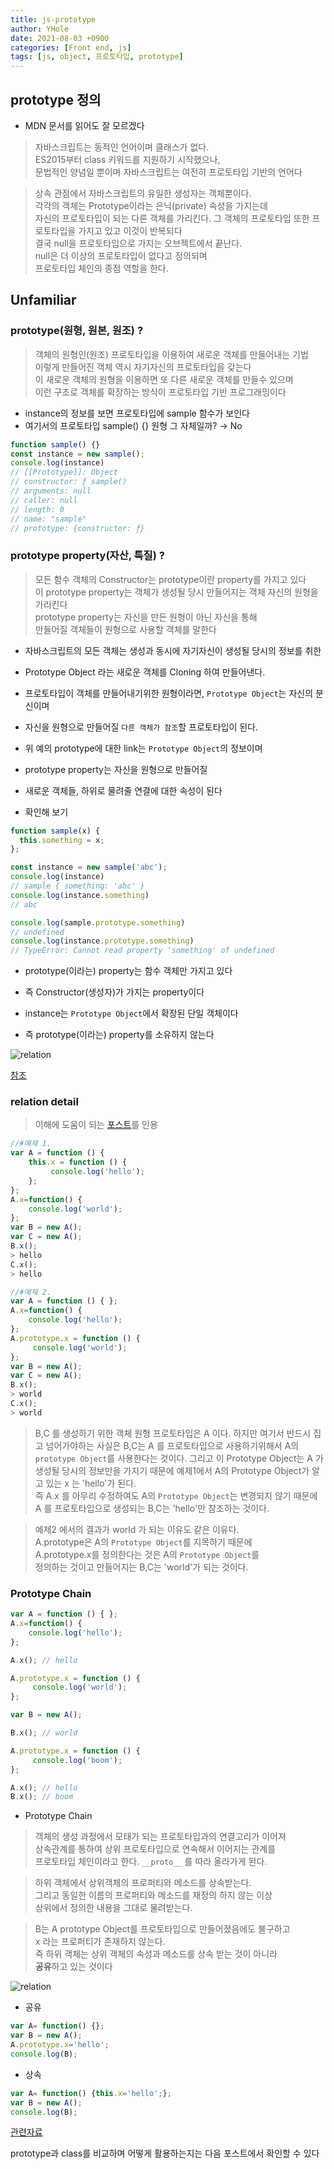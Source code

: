 ```yaml
---
title: js-prototype
author: YHole
date: 2021-08-03 +0900
categories: [Front end, js]
tags: [js, object, 프로토타입, prototype]
---
```


## prototype 정의

- MDN 문서를 읽어도 잘 모르겠다

> 자바스크립트는 동적인 언어이며 클래스가 없다.  
> ES2015부터 class 키워드를 지원하기 시작했으나,  
> 문법적인 양념일 뿐이며 자바스크립트는 여전히 프로토타입 기반의 언어다

> 상속 관점에서 자바스크립트의 유일한 생성자는 객체뿐이다.  
> 각각의 객체는 Prototype이라는 은닉(private) 속성을 가지는데  
> 자신의 프로토타입이 되는 다른 객체를 가리킨다.
> 그 객체의 프로토타입 또한 프로토타입을 가지고 있고 이것이 반복되다  
> 결국 null을 프로토타입으로 가지는 오브젝트에서 끝난다.  
> null은 더 이상의 프로토타입이 없다고 정의되며  
> 프로토타입 체인의 종점 역할을 한다.


## Unfamiliar

### prototype(원형, 원본, 원조) ?

> 객체의 원형인(원조) 프로토타입을 이용하여 새로운 객체를 만들어내는 기법  
> 이렇게 만들어진 객체 역시 자기자신의 프로토타입을 갖는다  
> 이 새로운 객체의 원형을 이용하면 또 다른 새로운 객체를 만들수 있으며  
> 이런 구조로 객체를 확장하는 방식이 프로토타입 기반 프로그래밍이다

- instance의 정보를 보면 프로토타입에 sample 함수가 보인다
- 여기서의 프로토타입 sample() {} 원형 그 자체일까? → No

```javascript
function sample() {}
const instance = new sample();
console.log(instance)
// [[Prototype]]: Object
// constructor: ƒ sample()
// arguments: null
// caller: null
// length: 0
// name: "sample"
// prototype: {constructor: ƒ}
```
### prototype property(자산, 특질) ?

> 모든 함수 객체의 Constructor는 prototype이란 property를 가지고 있다  
> 이 prototype property는 객체가 생성될 당시 만들어지는 객체 자신의 원형을 가리킨다  
> prototype property는 자신을 만든 원형이 아닌 자신을 통해  
> 만들어질 객체들이 원형으로 사용할 객체를 말한다

- 자바스크립트의 모든 객체는 생성과 동시에 자기자신이 생성될 당시의 정보를 취한 
- Prototype Object 라는 새로운 객체를 Cloning 하여 만들어낸다. 
- 프로토타입이 객체를 만들어내기위한 원형이라면, `Prototype Object`는 자신의 분신이며
- 자신을 원형으로 만들어질 `다른 객체가 참조`할 프로토타입이 된다.

- 위 예의 prototype에 대한 link는 `Prototype Object`의 정보이며
- prototype property는 자신을 원형으로 만들어질 
- 새로운 객체들, 하위로 물려줄 연결에 대한 속성이 된다

- 확인해 보기  

```javascript
function sample(x) {
  this.something = x;
};

const instance = new sample('abc');
console.log(instance)
// sample { something: 'abc' }
console.log(instance.something)
// abc

console.log(sample.prototype.something)
// undefined
console.log(instance.prototype.something)
// TypeError: Cannot read property 'something' of undefined
```

- prototype(이라는) property는 함수 객체만 가지고 있다
- 즉 Constructor(생성자)가 가지는 property이다

- instance는 `Prototype Object`에서 확장된 단일 객체이다
- 즉 prototype(이라는) property를 소유하지 않는다


![relation](/assets/img/docsitem/struct.png)

[참조](https://www.nextree.co.kr/p7323/)

### relation detail

> 이해에 도움이 되는 [포스트](http://insanehong.kr/post/javascript-prototype/)를 인용

```javascript
//#예제 1.
var A = function () {
    this.x = function () {
         console.log('hello');
    };
};
A.x=function() {
    console.log('world');
};
var B = new A();
var C = new A();
B.x();
> hello
C.x();
> hello

//#예제 2.
var A = function () { };
A.x=function() {
    console.log('hello');
};
A.prototype.x = function () {
     console.log('world');
};
var B = new A();
var C = new A();
B.x();
> world
C.x();
> world
```
> B,C 를 생성하기 위한 객체 원형 프로토타입은 A 이다. 하지만 여기서 반드시 집고 넘어가야하는 사실은 B,C는 A 를 프로토타입으로 사용하기위해서 A의 `prototype Object`를 사용한다는 것이다. 그리고 이 Prototype Object는 A 가 생성될 당시의 정보만을 가지기 때문에 예제1에서 A의 Prototype Object가 알고 있는 x 는 'hello'가 된다.  
즉 A.x 를 아무리 수정하여도 A의 `Prototype Object`는 변경되지 않기 때문에 A 를 프로토타입으로 생성되는 B,C는 'hello'만 참조하는 것이다.

> 예제2 에서의 결과가 world 가 되는 이유도 같은 이유다.  
A.prototype은 A의 `Prototype Object`를 지목하기 때문에  
A.prototype.x를 정의한다는 것은 A의 `Prototype Object`를  
정의하는 것이고 만들어지는 B,C는 'world'가 되는 것이다.

### Prototype Chain

```javascript
var A = function () { };
A.x=function() {
    console.log('hello');
};

A.x(); // hello

A.prototype.x = function () {
     console.log('world');
};

var B = new A();

B.x(); // world

A.prototype.x = function () {
     console.log('boom');
};

A.x(); // hello
B.x(); // boom
```

- Prototype Chain

> 객체의 생성 과정에서 모태가 되는 프로토타입과의 연결고리가 이어져  
> 상속관계를 통하여 상위 프로토타입으로 연속해서 이어지는 관계를  
> 프로토타입 체인이라고 한다. `__proto__` 를 따라 올라가게 된다.

> 하위 객체에서 상위객체의 프로퍼티와 메소드를 상속받는다.  
> 그리고 동일한 이름의 프로퍼티와 메소드를 재정의 하지 않는 이상  
> 상위에서 정의한 내용을 그대로 물려받는다.
 
> B는 A prototype Object를 프로토타입으로 만들어졌음에도 불구하고  
> x 라는 프로퍼티가 존재하지 않는다.  
> 즉 하위 객체는 상위 객체의 속성과 메소드를 상속 받는 것이 아니라  
> **공유**하고 있는 것이다

![relation](/assets/img/docsitem/relation3.png)

- 공유 

```javascript
var A= function() {};
var B = new A();
A.prototype.x='hello';
console.log(B);
```

- 상속

```javascript
var A= function() {this.x='hello';};
var B = new A();
console.log(B);
```

[관련자료](https://medium.com/@bluesh55/javascript-prototype-%EC%9D%B4%ED%95%B4%ED%95%98%EA%B8%B0-f8e67c286b67)


prototype과 class를 비교하며
어떻게 활용하는지는 다음 포스트에서 확인할 수 있다
